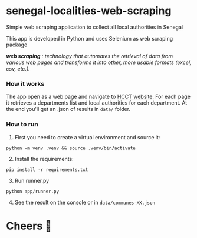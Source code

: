 # senegal-localities-web-scraping
Simple web scraping application to collect all local authorities in Senegal

This app is developed in Python and uses Selenium as web scraping package

***web scraping***
*: technology that automates the retrieval of data from various web pages and transforms it into other, more usable formats (excel, csv, etc.).*

### How it works
The app open as a web page and navigate to [HCCT website](https://hcct.sn/territoires/collectivit%C3%A9s-territoriales). For each page it retrieves a departments list and local authorities for each department.
At the end you'll get an .json of results in `data/` folder.

### How to run
1. First you need to create a virtual environment and source it:

`python -m venv .venv && source .venv/bin/activate`

2. Install the requirements:

`pip install -r requirements.txt`

3. Run runner.py

`python app/runner.py`

4. See the result on the console or in `data/communes-XX.json`

# Cheers 🫡